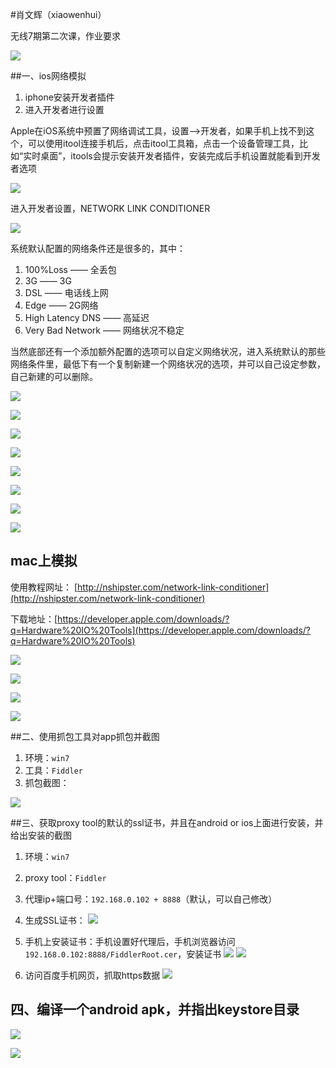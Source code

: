 #肖文辉（xiaowenhui）

 无线7期第二次课，作业要求

![](http://i.imgur.com/02lS6d1.jpg)


##一、ios网络模拟 

1. iphone安装开发者插件
2. 进入开发者进行设置

  Apple在iOS系统中预置了网络调试工具，设置——>开发者，如果手机上找不到这个，可以使用itool连接手机后，点击itool工具箱，点击一个设备管理工具，比如“实时桌面”，itools会提示安装开发者插件，安装完成后手机设置就能看到开发者选项

![](http://i.imgur.com/UpqCHe1.jpg)

 进入开发者设置，NETWORK LINK CONDITIONER

 ![](http://i.imgur.com/Nj5OSc0.jpg)


系统默认配置的网络条件还是很多的，其中：

1. 100%Loss —— 全丢包
2. 3G  —— 3G
3. DSL —— 电话线上网
4. Edge —— 2G网络
5. High Latency DNS —— 高延迟
6. Very Bad Network —— 网络状况不稳定

当然底部还有一个添加额外配置的选项可以自定义网络状况，进入系统默认的那些网络条件里，最低下有一个复制新建一个网络状况的选项，并可以自己设定参数，自己新建的可以删除。

![](http://i.imgur.com/6lXL9Ri.jpg)

![](http://i.imgur.com/AOPF5Hg.jpg)

![](http://i.imgur.com/3f5fXSo.jpg)

![](http://i.imgur.com/9hOz9Ao.jpg)

![](http://i.imgur.com/mQCONeF.jpg)

![](http://i.imgur.com/uTFymj8.jpg)

![](http://i.imgur.com/birF57W.jpg)

![](http://i.imgur.com/BdKeqNe.jpg)


## mac上模拟 

 使用教程网址： [http://nshipster.com/network-link-conditioner](http://nshipster.com/network-link-conditioner)

 下载地址：[https://developer.apple.com/downloads/?q=Hardware%20IO%20Tools](https://developer.apple.com/downloads/?q=Hardware%20IO%20Tools)


![](http://i.imgur.com/En0GujX.jpg)

![](http://i.imgur.com/hxi2ywH.jpg)

![](http://i.imgur.com/6JZXVpL.jpg)

![](http://i.imgur.com/WgaYS7N.jpg)


##二、使用抓包工具对app抓包并截图



1. 环境：`win7`
2. 工具：`Fiddler`
3. 抓包截图：

![](http://i.imgur.com/mEiMJ22.png)




##三、获取proxy tool的默认的ssl证书，并且在android or ios上面进行安装，并给出安装的截图

1. 环境：`win7`
2. proxy tool：`Fiddler`
3. 代理ip+端口号：`192.168.0.102 + 8888`（默认，可以自己修改）
4. 生成SSL证书：
![](http://i.imgur.com/eMqYXM9.jpg)

5. 手机上安装证书：手机设置好代理后，手机浏览器访问`192.168.0.102:8888/FiddlerRoot.cer`，安装证书
![](http://i.imgur.com/G2eZtLI.jpg)
![](http://i.imgur.com/ecvjwhw.jpg)

6. 访问百度手机网页，抓取https数据
![](http://i.imgur.com/0BYEtih.jpg)




## 四、编译一个android apk，并指出keystore目录

![](http://i.imgur.com/bQmJV1G.png) 

![](http://i.imgur.com/KUIK6iH.png)